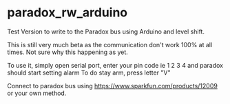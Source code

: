 # paradox_rw_arduino

Test Version to write to the Paradox bus using Arduino and level shift.

This is still very much beta as the communication don't work 100% at all times. Not sure why this happening as yet.

To use it, simply open serial port, enter your pin code ie 1 2 3 4 and paradox should start setting alarm
To do stay arm, press letter "V"

Connect to paradox bus using https://www.sparkfun.com/products/12009 or your own method.
